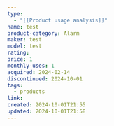 ```yaml
---
type:
  - "[[Product usage analysis]]"
name: test
product-category: Alarm
maker: test
model: test
rating: 
price: 1
monthly-uses: 1
acquired: 2024-02-14
discontinued: 2024-10-01
tags:
  - products
link: 
created: 2024-10-01T21:55
updated: 2024-10-01T21:58
---
```

